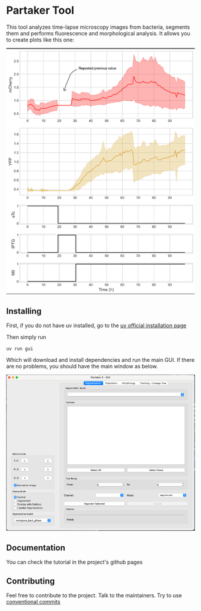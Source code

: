 # Partaker Tool

This tool analyzes time-lapse microscopy images from bacteria, segments them and performs fluorescence and morphological analysis. It allows you to create plots like this one:

![Example plot](docs/img/example_plot.png)

## Installing

First, if you do not have uv installed, go to the [uv official installation page](https://docs.astral.sh/uv/getting-started/installation/)

Then simply run
```
uv run gui
```

Which will download and install dependencies and run the main GUI. If there are no problems, you should have the main window as below.

![Main window](docs/img/main_win.png)

## Documentation

You can check the tutorial in the project's github pages

## Contributing

Feel free to contribute to the project. Talk to the maintainers. Try to use [conventional commits](https://www.conventionalcommits.org/en/v1.0.0/#summary)
